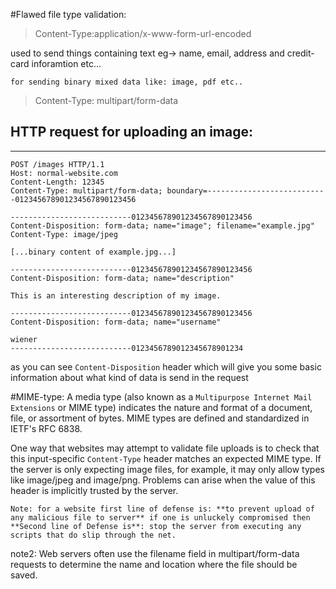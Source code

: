 





#Flawed file type validation: 

> Content-Type:application/x-www-form-url-encoded

used to send things containing text eg-> name, email, address and credit-card inforamtion etc...

`for sending binary mixed data like: image, pdf etc..`

> Content-Type: multipart/form-data

## HTTP request for uploading an image:
--- 

```
POST /images HTTP/1.1
Host: normal-website.com
Content-Length: 12345
Content-Type: multipart/form-data; boundary=---------------------------012345678901234567890123456

---------------------------012345678901234567890123456
Content-Disposition: form-data; name="image"; filename="example.jpg"
Content-Type: image/jpeg

[...binary content of example.jpg...]

---------------------------012345678901234567890123456
Content-Disposition: form-data; name="description"

This is an interesting description of my image.

---------------------------012345678901234567890123456
Content-Disposition: form-data; name="username"

wiener
---------------------------0123456789012345678901234

```

as you can see `Content-Disposition` header which will give you some basic information 
about what kind of data is send in the request


#MIME-type: 
A media type (also known as a `Multipurpose Internet Mail Extensions` or MIME type) indicates 
the nature and format of a document, file, or assortment of bytes. 
MIME types are defined and standardized in IETF's RFC 6838. 

One way that websites may attempt to validate file uploads is to check that this input-specific 
`Content-Type` header matches an expected MIME type. If the server is only expecting image files, 
for example, it may only allow types like image/jpeg and image/png. 
Problems can arise when the value of this header is implicitly trusted by the server.

`Note: for a website first line of defense is: **to prevent upload of any malicious file to server**
if one is unluckely compromised then **Second line of Defense is**:
stop the server from executing any scripts that do slip through the net.`



note2: Web servers often use the filename field in multipart/form-data requests to 
determine the name and location where the file should be saved. 


















